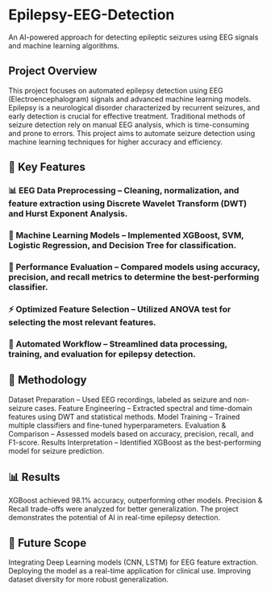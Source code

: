 # Epilepsy-EEG-Detection
An AI-powered approach for detecting epileptic seizures using EEG signals and machine learning algorithms.

## Project Overview
This project focuses on automated epilepsy detection using EEG (Electroencephalogram) signals and advanced machine learning models. Epilepsy is a neurological disorder characterized by recurrent seizures, and early detection is crucial for effective treatment. Traditional methods of seizure detection rely on manual EEG analysis, which is time-consuming and prone to errors. This project aims to automate seizure detection using machine learning techniques for higher accuracy and efficiency.

## 🧠 Key Features
### 📊 EEG Data Preprocessing – Cleaning, normalization, and feature extraction using Discrete Wavelet Transform (DWT) and Hurst Exponent Analysis.
### 🤖 Machine Learning Models – Implemented XGBoost, SVM, Logistic Regression, and Decision Tree for classification.
### 🎯 Performance Evaluation – Compared models using accuracy, precision, and recall metrics to determine the best-performing classifier.
### ⚡ Optimized Feature Selection – Utilized ANOVA test for selecting the most relevant features.
### 🚀 Automated Workflow – Streamlined data processing, training, and evaluation for epilepsy detection.
## 🔬 Methodology
Dataset Preparation – Used EEG recordings, labeled as seizure and non-seizure cases.
Feature Engineering – Extracted spectral and time-domain features using DWT and statistical methods.
Model Training – Trained multiple classifiers and fine-tuned hyperparameters.
Evaluation & Comparison – Assessed models based on accuracy, precision, recall, and F1-score.
Results Interpretation – Identified XGBoost as the best-performing model for seizure prediction.
## 📊 Results
XGBoost achieved 98.1% accuracy, outperforming other models.
Precision & Recall trade-offs were analyzed for better generalization.
The project demonstrates the potential of AI in real-time epilepsy detection.
## 📌 Future Scope
Integrating Deep Learning models (CNN, LSTM) for EEG feature extraction.
Deploying the model as a real-time application for clinical use.
Improving dataset diversity for more robust generalization.
